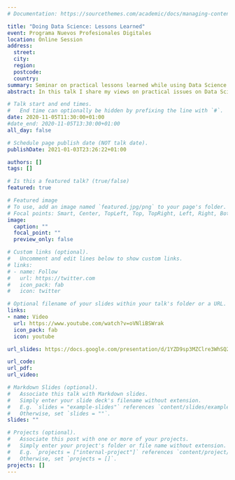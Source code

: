 ```yaml
---
# Documentation: https://sourcethemes.com/academic/docs/managing-content/

title: "Doing Data Science: Lessons Learned"
event: Programa Nuevos Profesionales Digitales
location: Online Session
address:
  street:
  city:
  region:
  postcode:
  country:
summary: Seminar on practical lessons learned while using Data Science
abstract: In this talk I share my views on practical issues on Data Science projects and how to use the optimal skills and tools to solve business questions.

# Talk start and end times.
#   End time can optionally be hidden by prefixing the line with `#`.
date: 2020-11-05T11:30:00+01:00
#date_end: 2020-11-05T13:30:00+01:00
all_day: false

# Schedule page publish date (NOT talk date).
publishDate: 2021-01-03T23:26:22+01:00

authors: []
tags: []

# Is this a featured talk? (true/false)
featured: true

# Featured image
# To use, add an image named `featured.jpg/png` to your page's folder. 
# Focal points: Smart, Center, TopLeft, Top, TopRight, Left, Right, BottomLeft, Bottom, BottomRight.
image:
  caption: ""
  focal_point: ""
  preview_only: false

# Custom links (optional).
#   Uncomment and edit lines below to show custom links.
# links:
# - name: Follow
#   url: https://twitter.com
#   icon_pack: fab
#   icon: twitter

# Optional filename of your slides within your talk's folder or a URL.
links:
- name: Video
  url: https://www.youtube.com/watch?v=oVNliBSWrak
  icon_pack: fab
  icon: youtube

url_slides: https://docs.google.com/presentation/d/1YZD9sp3MZClre3WhSQ22T7aubk7AQg-PcnMePRRlBpY/edit?usp=sharing

url_code:
url_pdf:
url_video: 

# Markdown Slides (optional).
#   Associate this talk with Markdown slides.
#   Simply enter your slide deck's filename without extension.
#   E.g. `slides = "example-slides"` references `content/slides/example-slides.md`.
#   Otherwise, set `slides = ""`.
slides: ""

# Projects (optional).
#   Associate this post with one or more of your projects.
#   Simply enter your project's folder or file name without extension.
#   E.g. `projects = ["internal-project"]` references `content/project/deep-learning/index.md`.
#   Otherwise, set `projects = []`.
projects: []
---
```

